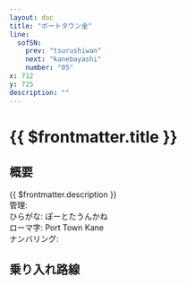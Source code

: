 ```yaml
---
layout: doc
title: "ポートタウン金"
line:
  sofSN:
    prev: "tsurushiwan"
    next: "kanebayashi"
    number: "05"
x: 712
y: 725
description: ""
---
```



# {{ $frontmatter.title }}
<!-- ![駅の写真の説明](駅の写真のURL) -->

## 概要
{{ $frontmatter.description }}  
管理:   
ひらがな: ぽーとたうんかね  
ローマ字: Port Town Kane  
ナンバリング: <Numberling />

## 乗り入れ路線
<LineInfo />